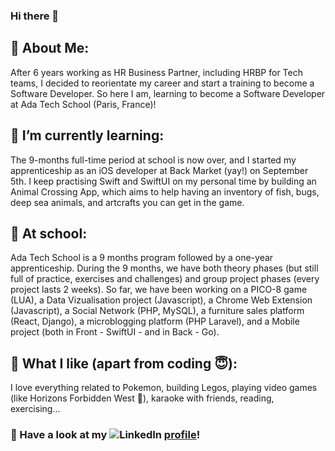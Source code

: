 ### Hi there 👋

<!--
**sarahwatremet/sarahwatremet** is a ✨ _special_ ✨ repository because its `README.md` (this file) appears on your GitHub profile.

Here are some ideas to get you started:

- 🔭 I’m currently working on ...
- 🌱 I’m currently learning ...
- 👯 I’m looking to collaborate on ...
- 🤔 I’m looking for help with ...
- 💬 Ask me about ...
- 📫 How to reach me: ...
- 😄 Pronouns: ...
- ⚡ Fun fact: ...
-->

## 👀 About Me:

After 6 years working as HR Business Partner, including HRBP for Tech teams, I decided to reorientate my career and start a training to become a Software Developer. So here I am, learning to become a Software Developer at Ada Tech School (Paris, France)!

## 🌱 I’m currently learning:

The 9-months full-time period at school is now over, and I started my apprenticeship as an iOS developer at Back Market (yay!) on September 5th. I keep practising Swift and SwiftUI on my personal time by building an Animal Crossing App, which aims to help having an inventory of fish, bugs, deep sea animals, and artcrafts you can get in the game.

## 📝 At school:

Ada Tech School is a 9 months program followed by a one-year apprenticeship. During the 9 months, we have both theory phases (but still full of practice, exercises and challenges) and group project phases (every project lasts 2 weeks). So far, we have been working on a PICO-8 game (LUA), a Data Vizualisation project (Javascript), a Chrome Web Extension (Javascript), a Social Network (PHP, MySQL), a furniture sales platform (React, Django), a microblogging platform (PHP Laravel), and a Mobile project (both in Front - SwiftUI -  and in Back - Go).

## 🤩 What I like (apart from coding 😇):

I love everything related to Pokemon, building Legos, playing video games (like Horizons Forbidden West 💚), karaoke with friends, reading, exercising...




### 🔎 Have a look at my ![LinkedIn](https://img.shields.io/badge/LinkedIn-0B65C2?style=for-the-badge&logo=LinkedIn&logoColor=white) [profile](https://www.linkedin.com/in/sarah-watremet-0ab26464/)!

